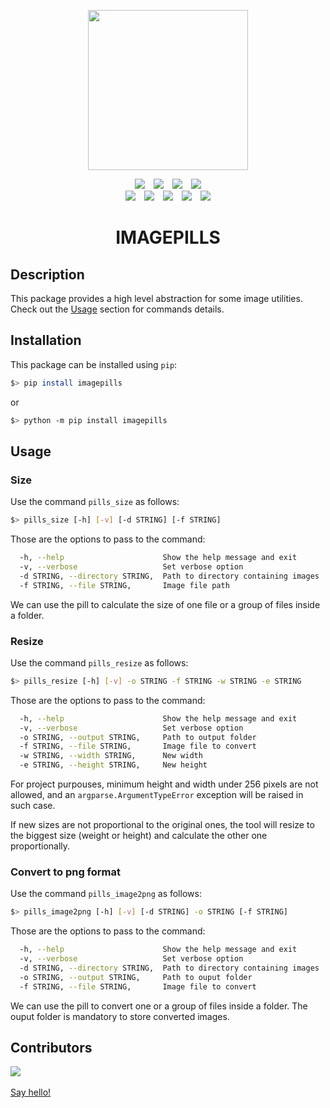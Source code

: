 <!-- Logo -->
<p align="center">
  <a href="https://www.freepik.com/icon/pill_5419351"><img width="256" height="256" src="./logo.png"></a>
</p>
<!-- Shields -->
<p align="center">
<a href="https://github.com/maekind/imagepills"><img src="https://img.shields.io/github/actions/workflow/status/maekind/imagepills/.github%2Fworkflows%2Ftesting.yaml?label=tests&color=green" hspace="5"></a>
<a href="https://codecov.io/gh/maekind/imagepills"><img src="https://codecov.io/gh/maekind/imagepills/branch/main/graph/badge.svg?token=L8IS93O0XV" hspace="5"></a>
<a href="https://github.com/maekind/imagepills/releases"><img src="https://img.shields.io/github/actions/workflow/status/maekind/imagepills/.github%2Fworkflows%2Frelease.yaml?label=package&color=green" hspace="5"></a>
<a href="https://pypi.org/project/imagepills"><img src="https://img.shields.io/github/v/release/maekind/imagepills?color=blue&label=pypi latest" hspace="5"></a>
<br>
<a href="https://github.com/maekind/imagepills/blob/main/LICENSE"><img src="https://img.shields.io/badge/License-MIT-orange.svg" hspace="5"></a>
<a href="https://github.com/maekind/imagepills"><img src="https://img.shields.io/github/repo-size/maekind/imagepills?color=red" hspace="5"></a>
<a href="https://github.com/maekind/imagepills"><img src="https://img.shields.io/github/last-commit/maekind/imagepills?color=black" hspace="5"></a>
<a href="https://www.python.org/downloads/"><img src="https://img.shields.io/github/languages/top/maekind/imagepills?color=darkgreen" hspace="5"></a>
<a href="https://www.python.org/downloads/"><img src="https://img.shields.io/badge/python%20version-%3E3.9-lightblue" hspace="5"></a>
</p>

<h1 align="center">IMAGEPILLS</h1>

## Description

This package provides a high level abstraction for some image utilities. Check out the [Usage](#usage) section for commands details.
## Installation

This package can be installed using `pip`:

```bash
$> pip install imagepills
```

or

```bash
$> python -m pip install imagepills
```

## Usage

### Size

Use the command `pills_size` as follows:

```bash
$> pills_size [-h] [-v] [-d STRING] [-f STRING]
```

Those are the options to pass to the command:

```bash
  -h, --help                      Show the help message and exit
  -v, --verbose                   Set verbose option
  -d STRING, --directory STRING,  Path to directory containing images
  -f STRING, --file STRING,       Image file path
```

We can use the pill to calculate the size of one file or a group of files inside a folder.
### Resize

Use the command `pills_resize` as follows:

```bash
$> pills_resize [-h] [-v] -o STRING -f STRING -w STRING -e STRING
```

Those are the options to pass to the command:

```bash
  -h, --help                      Show the help message and exit
  -v, --verbose                   Set verbose option
  -o STRING, --output STRING,     Path to output folder
  -f STRING, --file STRING,       Image file to convert
  -w STRING, --width STRING,      New width
  -e STRING, --height STRING,     New height
```

For project purpouses, minimum height and width under 256 pixels are not allowed, and an `argparse.ArgumentTypeError` exception will be raised in such case.

If new sizes are not proportional to the original ones, the tool will resize to the biggest size (weight or height) and calculate the other one proportionally.

### Convert to png format

Use the command `pills_image2png` as follows:

```bash
$> pills_image2png [-h] [-v] [-d STRING] -o STRING [-f STRING]
```

Those are the options to pass to the command:

```bash
  -h, --help                      Show the help message and exit
  -v, --verbose                   Set verbose option
  -d STRING, --directory STRING,  Path to directory containing images
  -o STRING, --output STRING,     Path to ouput folder
  -f STRING, --file STRING,       Image file to convert
```

We can use the pill to convert one or a group of files inside a folder. The ouput folder is mandatory to store converted images.

## Contributors

<a href="https://github.com/maekind/imagepills/graphs/contributors">
  <img src="https://contrib.rocks/image?repo=maekind/imagepills" />
</a>
<br/>
<br/>
<a href="mailto:marco@marcoespinosa.es"> Say hello!</a>
